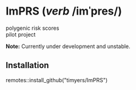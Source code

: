 # ImPRS (*verb* /imˈpres/)
polygenic risk scores  
pilot project  

**Note:** Currently under development and unstable.   
  
## Installation
remotes::install_github("timyers/ImPRS")

